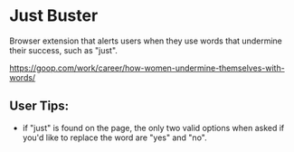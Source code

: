 # Just Buster

Browser extension that alerts users when they use words that undermine their success, such as "just".

https://goop.com/work/career/how-women-undermine-themselves-with-words/

## User Tips:
* if "just" is found on the page, the only two valid options when asked if you'd like to replace the word are "yes" and "no". 

